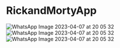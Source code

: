 # RickandMortyApp
![WhatsApp Image 2023-04-07 at 20 05 32](https://user-images.githubusercontent.com/105734117/231887078-9913c924-9aa2-4402-8864-9b5f45c672d2.jpeg)
![WhatsApp Image 2023-04-07 at 20 05 32](https://user-images.githubusercontent.com/105734117/231887184-c6790cee-75dd-4bf3-8a52-7d937ce0af6f.jpeg)
![WhatsApp Image 2023-04-07 at 20 05 32](https://user-images.githubusercontent.com/105734117/231887328-191a6db8-c90b-43fd-9fa0-2726df129091.jpeg)
